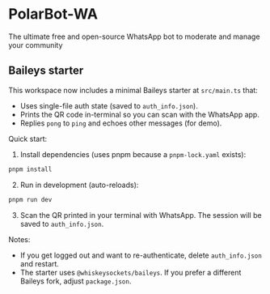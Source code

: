 # PolarBot-WA
The ultimate free and open-source WhatsApp bot to moderate and manage your community

## Baileys starter

This workspace now includes a minimal Baileys starter at `src/main.ts` that:

- Uses single-file auth state (saved to `auth_info.json`).
- Prints the QR code in-terminal so you can scan with the WhatsApp app.
- Replies `pong` to `ping` and echoes other messages (for demo).

Quick start:

1. Install dependencies (uses pnpm because a `pnpm-lock.yaml` exists):

```bash
pnpm install
```

2. Run in development (auto-reloads):

```bash
pnpm run dev
```

3. Scan the QR printed in your terminal with WhatsApp. The session will be saved to `auth_info.json`.

Notes:
- If you get logged out and want to re-authenticate, delete `auth_info.json` and restart.
- The starter uses `@whiskeysockets/baileys`. If you prefer a different Baileys fork, adjust `package.json`.
